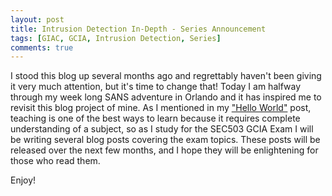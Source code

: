 ```yaml
---
layout: post
title: Intrusion Detection In-Depth - Series Announcement
tags: [GIAC, GCIA, Intrusion Detection, Series] 
comments: true
---
```


I stood this blog up several months ago and regrettably haven't been giving it very much attention, but it's time to change that! Today I am halfway through my week long SANS adventure in Orlando and it has inspired me to revisit this blog project of mine. As I mentioned in my ["Hello World"](https://bytehacks.com/2016-11-18-Hello-World/) post, teaching is one of the best ways to learn because it requires complete understanding of a subject, so as I study for the SEC503 GCIA Exam I will be writing several blog posts covering the exam topics. These posts will be released over the next few months, and I hope they will be enlightening for those who read them.

Enjoy!
